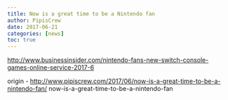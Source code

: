 ```yaml
---
title: Now is a great time to be a Nintendo fan
author: PipisCrew
date: 2017-06-21
categories: [news]
toc: true
---
```


http://www.businessinsider.com/nintendo-fans-new-switch-console-games-online-service-2017-6

origin - http://www.pipiscrew.com/2017/06/now-is-a-great-time-to-be-a-nintendo-fan/ now-is-a-great-time-to-be-a-nintendo-fan